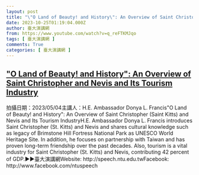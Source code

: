 ```yaml
---
layout: post
title: "\"O Land of Beauty! and History\": An Overview of Saint Christopher and Nevis and Its Tourism Industry"
date: 2023-10-25T01:19:04.000Z
author: 臺大演講網
from: https://www.youtube.com/watch?v=q_reFTKMJqo
tags: [ 臺大演講網 ]
comments: True
categories: [ 臺大演講網 ]
---
```

<!--1698196744000-->
["O Land of Beauty! and History": An Overview of Saint Christopher and Nevis and Its Tourism Industry](https://www.youtube.com/watch?v=q_reFTKMJqo)
------

<div>
拍攝日期：2023/05/04主講人：H.E. Ambassador Donya L. Francis"O Land of Beauty! and History": An Overview of Saint Christopher (Saint Kitts) and Nevis and Its Tourism IndustryH.E. Ambassador Donya L. Francis introduces Saint Christopher (St. Kitts) and Nevis and shares cultural knowledge such as legacy of Brimstone Hill Fortress National Park as UNESCO World Heritage Site. In addition, he focuses on partnership with Taiwan and has proven long-term friendship over the past decades. Also, tourism is a vital industry for Saint Christopher (St. Kitts) and Nevis, contributing 42 percent of GDP.►►臺大演講網Website: http://speech.ntu.edu.twFacebook: http://www.facebook.com/ntuspeech
</div>
